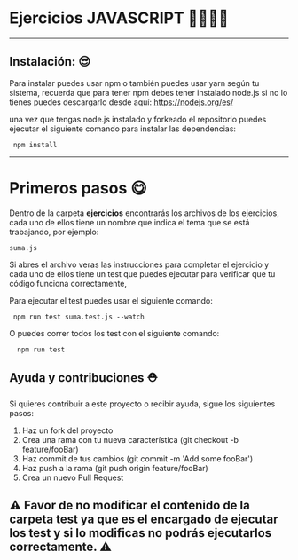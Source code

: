 # Ejercicios JAVASCRIPT 💪💪💪💪

---

## Instalación: 😎

Para instalar puedes usar npm o también puedes usar yarn según tu sistema, recuerda que para tener npm debes tener instalado node.js
si no lo tienes puedes descargarlo desde aquí: https://nodejs.org/es/

una vez que tengas node.js instalado y forkeado el repositorio puedes ejecutar el siguiente comando para instalar las dependencias:

```
 npm install

```

---

# Primeros pasos 😋

Dentro de la carpeta **ejercicios** encontrarás los archivos de los ejercicios, cada uno de ellos tiene un nombre que indica el tema que se está trabajando, por ejemplo:

```
suma.js

```

Si abres el archivo veras las instrucciones para completar el ejercicio y cada uno de ellos tiene un test que puedes ejecutar para verificar que tu código funciona correctamente,

Para ejecutar el test puedes usar el siguiente comando:

```
 npm run test suma.test.js --watch

```

O puedes correr todos los test con el siguiente comando:

```
  npm run test
```

## Ayuda y contribuciones ⛑️

Si quieres contribuir a este proyecto o recibir ayuda, sigue los siguientes pasos:

1. Haz un fork del proyecto
2. Crea una rama con tu nueva característica (git checkout -b feature/fooBar)
3. Haz commit de tus cambios (git commit -m 'Add some fooBar')
4. Haz push a la rama (git push origin feature/fooBar)
5. Crea un nuevo Pull Request

## ⚠️ Favor de no modificar el contenido de la carpeta test ya que es el encargado de ejecutar los test y si lo modificas no podrás ejecutarlos correctamente. ⚠️
